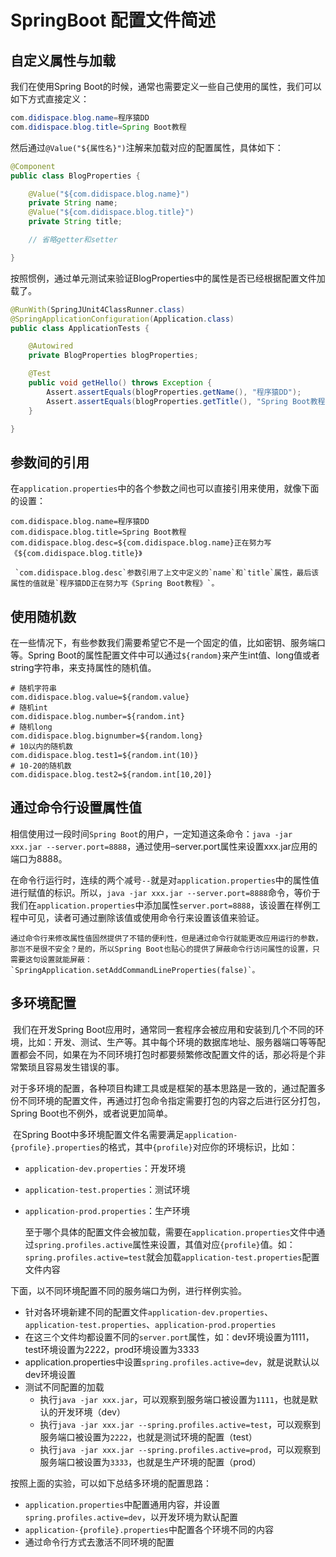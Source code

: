 # SpringBoot 配置文件简述

## **自定义属性与加载**

我们在使用Spring Boot的时候，通常也需要定义一些自己使用的属性，我们可以如下方式直接定义：

```java
com.didispace.blog.name=程序猿DD
com.didispace.blog.title=Spring Boot教程
```

然后通过`@Value("${属性名}")`注解来加载对应的配置属性，具体如下：

```java
@Component
public class BlogProperties {

    @Value("${com.didispace.blog.name}")
    private String name;
    @Value("${com.didispace.blog.title}")
    private String title;

    // 省略getter和setter

}
```

按照惯例，通过单元测试来验证BlogProperties中的属性是否已经根据配置文件加载了。

```java
@RunWith(SpringJUnit4ClassRunner.class)
@SpringApplicationConfiguration(Application.class)
public class ApplicationTests {

	@Autowired
	private BlogProperties blogProperties;

	@Test
	public void getHello() throws Exception {
		Assert.assertEquals(blogProperties.getName(), "程序猿DD");
		Assert.assertEquals(blogProperties.getTitle(), "Spring Boot教程");
	}

}
```

## **参数间的引用**

   在`application.properties`中的各个参数之间也可以直接引用来使用，就像下面的设置：

```properties
com.didispace.blog.name=程序猿DD
com.didispace.blog.title=Spring Boot教程
com.didispace.blog.desc=${com.didispace.blog.name}正在努力写《${com.didispace.blog.title}》
```

 	 `com.didispace.blog.desc`参数引用了上文中定义的`name`和`title`属性，最后该属性的值就是`程序猿DD正在努力写《Spring Boot教程》`。

## **使用随机数**

​    	在一些情况下，有些参数我们需要希望它不是一个固定的值，比如密钥、服务端口等。Spring Boot的属性配置文件中可以通过`${random}`来产生int值、long值或者string字符串，来支持属性的随机值。

```properties
# 随机字符串
com.didispace.blog.value=${random.value}
# 随机int
com.didispace.blog.number=${random.int}
# 随机long
com.didispace.blog.bignumber=${random.long}
# 10以内的随机数
com.didispace.blog.test1=${random.int(10)}
# 10-20的随机数
com.didispace.blog.test2=${random.int[10,20]}
```

## **通过命令行设置属性值**

​	相信使用过一段时间`Spring Boot`的用户，一定知道这条命令：`java -jar xxx.jar --server.port=8888`，通过使用–server.port属性来设置xxx.jar应用的端口为8888。

​	在命令行运行时，连续的两个减号`--`就是对`application.properties`中的属性值进行赋值的标识。所以，`java -jar xxx.jar --server.port=8888`命令，等价于我们在`application.properties`中添加属性`server.port=8888`，该设置在样例工程中可见，读者可通过删除该值或使用命令行来设置该值来验证。

  	通过命令行来修改属性值固然提供了不错的便利性，但是通过命令行就能更改应用运行的参数，那岂不是很不安全？是的，所以Spring Boot也贴心的提供了屏蔽命令行访问属性的设置，只需要这句设置就能屏蔽：`SpringApplication.setAddCommandLineProperties(false)`。

## **多环境配置**

​		我们在开发Spring Boot应用时，通常同一套程序会被应用和安装到几个不同的环境，比如：开发、测试、生产等。其中每个环境的数据库地址、服务器端口等等配置都会不同，如果在为不同环境打包时都要频繁修改配置文件的话，那必将是个非常繁琐且容易发生错误的事。

​		对于多环境的配置，各种项目构建工具或是框架的基本思路是一致的，通过配置多份不同环境的配置文件，再通过打包命令指定需要打包的内容之后进行区分打包，Spring Boot也不例外，或者说更加简单。

​		在Spring Boot中多环境配置文件名需要满足`application-{profile}.properties`的格式，其中`{profile}`对应你的环境标识，比如：

- `application-dev.properties`：开发环境

- `application-test.properties`：测试环境

- `application-prod.properties`：生产环境

    ​		至于哪个具体的配置文件会被加载，需要在`application.properties`文件中通过`spring.profiles.active`属性来设置，其值对应`{profile}`值。如：`spring.profiles.active=test`就会加载`application-test.properties`配置文件内容

下面，以不同环境配置不同的服务端口为例，进行样例实验。

- 针对各环境新建不同的配置文件`application-dev.properties`、`application-test.properties`、`application-prod.properties`
- 在这三个文件均都设置不同的`server.port`属性，如：dev环境设置为1111，test环境设置为2222，prod环境设置为3333
- application.properties中设置`spring.profiles.active=dev`，就是说默认以dev环境设置
- 测试不同配置的加载
    - 执行`java -jar xxx.jar`，可以观察到服务端口被设置为`1111`，也就是默认的开发环境（dev）
    - 执行`java -jar xxx.jar --spring.profiles.active=test`，可以观察到服务端口被设置为`2222`，也就是测试环境的配置（test）
    - 执行`java -jar xxx.jar --spring.profiles.active=prod`，可以观察到服务端口被设置为`3333`，也就是生产环境的配置（prod）

按照上面的实验，可以如下总结多环境的配置思路：

- `application.properties`中配置通用内容，并设置`spring.profiles.active=dev`，以开发环境为默认配置
- `application-{profile}.properties`中配置各个环境不同的内容
- 通过命令行方式去激活不同环境的配置